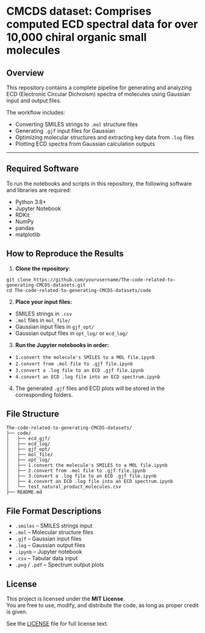 # CMCDS dataset: Comprises computed ECD spectral data for over 10,000 chiral organic small molecules

## Overview

This repository contains a complete pipeline for generating and analyzing ECD (Electronic Circular Dichroism) spectra of molecules using Gaussian input and output files.

The workflow includes:
- Converting SMILES strings to `.mol` structure files
- Generating `.gjf` input files for Gaussian
- Optimizing molecular structures and extracting key data from `.log` files
- Plotting ECD spectra from Gaussian calculation outputs

---

## Required Software

To run the notebooks and scripts in this repository, the following software and libraries are required:

- Python 3.8+
- Jupyter Notebook
- RDKit
- NumPy
- pandas
- matplotlib

## How to Reproduce the Results

1. **Clone the repository**:

```
git clone https://github.com/yourusername/The-code-related-to-generating-CMCDS-datasets.git
cd The-code-related-to-generating-CMCDS-datasets/code
```

2. **Place your input files:** 

- SMILES strings in `.csv`
- `.mol` files in `mol_file/`
- Gaussian input files in `gjf_opt/`
- Gaussian output files in `opt_log/` or `ecd_log/`

3. **Run the Jupyter notebooks in order:**

- `1.convert the molecule's SMILES to a MOL file.ipynb`
- `2.convert from .mol file to .gjf file.ipynb`
- `3.convert a .log file to an ECD .gjf file.ipynb`
- `4.convert an ECD .log file into an ECD spectrum.ipynb`

4. The generated `.gjf` files and ECD plots will be stored in the corresponding folders.

## File Structure

```
The-code-related-to-generating-CMCDS-datasets/
├── code/
│   ├── ecd_gjf/
│   ├── ecd_log/
│   ├── gjf_opt/
│   ├── mol_file/
│   ├── opt_log/
│   ├── 1.convert the molecule's SMILES to a MOL file.ipynb
│   ├── 2.convert from .mol file to .gjf file.ipynb
│   ├── 3.convert a .log file to an ECD .gjf file.ipynb
│   ├── 4.convert an ECD .log file into an ECD spectrum.ipynb
│   └── test_natural_product_molecules.csv
├── README.md   
```

## File Format Descriptions

- `.smiles` – SMILES strings input
- `.mol` – Molecular structure files
- `.gjf` – Gaussian input files
- `.log` – Gaussian output files
- `.ipynb` – Jupyter notebook
- `.csv` – Tabular data input
- `.png` / `.pdf` – Spectrum output plots

## License

This project is licensed under the **MIT License**.  
You are free to use, modify, and distribute the code, as long as proper credit is given.

See the [LICENSE](./LICENSE) file for full license text.


